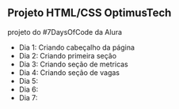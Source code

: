 ## Projeto HTML/CSS OptimusTech
projeto do #7DaysOfCode da Alura

- Dia 1: Criando cabeçalho da página
- Dia 2: Criando primeira seção
- Dia 3: Criando seção de metricas
- Dia 4: Criando seção de vagas
- Dia 5:
- Dia 6:
- Dia 7:
